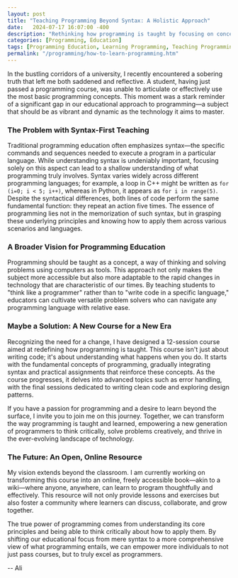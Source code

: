 ```yaml
---
layout: post
title: "Teaching Programming Beyond Syntax: A Holistic Approach"
date:   2024-07-17 16:07:00 -400
description: "Rethinking how programming is taught by focusing on concepts and problem-solving rather than just syntax."
categories: [Programming, Education]
tags: [Programming Education, Learning Programming, Teaching Programming, Computer Science]
permalink: "/programming/how-to-learn-programming.htm"
---
```


In the bustling corridors of a university, I recently encountered a sobering truth that left me both saddened and reflective.
A student, having just passed a programming course, was unable to articulate or effectively use the most basic programming concepts.
This moment was a stark reminder of a significant gap in our educational approach to programming—a subject that should be as vibrant and dynamic as the technology it aims to master.

### The Problem with Syntax-First Teaching

Traditional programming education often emphasizes syntax—the specific commands and sequences needed to execute a program in a particular language.
While understanding syntax is undeniably important, focusing solely on this aspect can lead to a shallow understanding of what programming truly involves.
Syntax varies widely across different programming languages; for example, a loop in C++ might be written as `for (i=0; i < 5; i++)`, whereas in Python, it appears as `for i in range(5)`.
Despite the syntactical differences, both lines of code perform the same fundamental function: they repeat an action five times. The essence of programming lies not in the memorization of such syntax, but in grasping these underlying principles and knowing how to apply them across various scenarios and languages.

### A Broader Vision for Programming Education

Programming should be taught as a concept, a way of thinking and solving problems using computers as tools. This approach not only makes the subject more accessible but also more adaptable to the rapid changes in technology that are characteristic of our times. By teaching students to "think like a programmer" rather than to "write code in a specific language," educators can cultivate versatile problem solvers who can navigate any programming language with relative ease.

### Maybe a Solution: A New Course for a New Era

Recognizing the need for a change, I have designed a 12-session course aimed at redefining how programming is taught. This course isn't just about writing code; it's about understanding what happens when you do. It starts with the fundamental concepts of programming, gradually integrating syntax and practical assignments that reinforce these concepts. As the course progresses, it delves into advanced topics such as error handling, with the final sessions dedicated to writing clean code and exploring design patterns.

If you have a passion for programming and a desire to learn beyond the surface, I invite you to join me on this journey. Together, we can transform the way programming is taught and learned, empowering a new generation of programmers to think critically, solve problems creatively, and thrive in the ever-evolving landscape of technology.

### The Future: An Open, Online Resource

My vision extends beyond the classroom. I am currently working on transforming this course into an online, freely accessible book—akin to a wiki—where anyone, anywhere, can learn to program thoughtfully and effectively. This resource will not only provide lessons and exercises but also foster a community where learners can discuss, collaborate, and grow together.

The true power of programming comes from understanding its core principles and being able to think critically about how to apply them. By shifting our educational focus from mere syntax to a more comprehensive view of what programming entails, we can empower more individuals to not just pass courses, but to truly excel as programmers.

-- Ali





